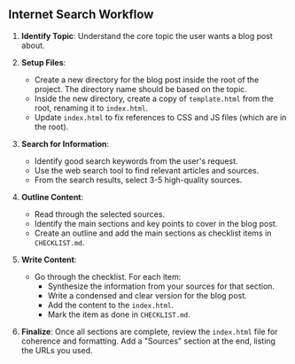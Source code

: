 ## Internet Search Workflow

1.  **Identify Topic**: Understand the core topic the user wants a blog post about.

2.  **Setup Files**:
    - Create a new directory for the blog post inside the root of the project. The directory name should be based on the topic.
    - Inside the new directory, create a copy of `template.html` from the root, renaming it to `index.html`.
    - Update `index.html` to fix references to CSS and JS files (which are in the root).

3.  **Search for Information**:
    - Identify good search keywords from the user's request.
    - Use the web search tool to find relevant articles and sources.
    - From the search results, select 3-5 high-quality sources.

4.  **Outline Content**:
    - Read through the selected sources.
    - Identify the main sections and key points to cover in the blog post.
    - Create an outline and add the main sections as checklist items in `CHECKLIST.md`.

5.  **Write Content**:
    - Go through the checklist. For each item:
        - Synthesize the information from your sources for that section.
        - Write a condensed and clear version for the blog post.
        - Add the content to the `index.html`.
        - Mark the item as done in `CHECKLIST.md`.

6.  **Finalize**: Once all sections are complete, review the `index.html` file for coherence and formatting. Add a "Sources" section at the end, listing the URLs you used. 